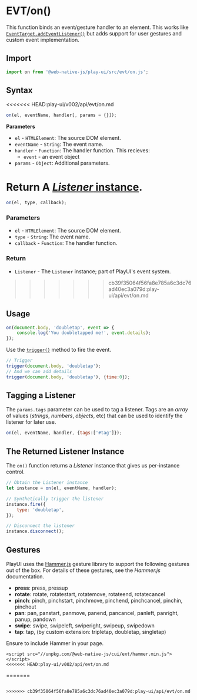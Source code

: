 # EVT/on\(\)

This function binds an event/gesture handler to an element. This works like [`EventTarget.addEventListener()`](https://developer.mozilla.org/en-US/docs/Web/API/EventTarget/addEventListener) but adds support for user gestures and custom event implementation.

## Import

```javascript
import on from '@web-native-js/play-ui/src/evt/on.js';
```

## Syntax

<<<<<<< HEAD:play-ui/v002/api/evt/on.md
```js
on(el, eventName, handler[, params = {}]);
```

**Parameters**
+ `el` - `HTMLElement`: The source DOM element.
+ `eventName` - `String`: The event name.
+ `handler` - `Function`: The handler function. This recieves:
    + `event` - an event object
+ `params` - `Object`: Additional parameters.

**Return**
A [*Listener* instance](#the-returned-listener-instance).
=======
```javascript
on(el, type, callback);
```

### Parameters

* `el` - `HTMLElement`: The source DOM element.
* `type` - `String`: The event name.
* `callback` - `Function`: The handler function.

### Return

* `Listener` - The `Listener` instance; part of PlayUI's event system.
>>>>>>> cb39f35064f56fa8e785a6c3dc76ad40ec3a079d:play-ui/api/evt/on.md

## Usage

```javascript
on(document.body, 'doubletap', event => {
    console.log('You doubletapped me!', event.details);
});
```

Use the [`trigger()`](/play-ui/v002/api/evt/trigger.md) method to fire the event.

```js
// Trigger
trigger(document.body, 'doubletap');
// And we can add details
trigger(document.body, 'doubletap'), {time:0});
```

## Tagging a Listener

The `params.tags` parameter can be used to tag a listener. Tags are an *array* of values (*strings*, *numbers*, *objects*, etc) that can be used to identify the listener for later use.

```js
on(el, eventName, handler, {tags:['#tag']});
```

## The Returned Listener Instance

The `on()` function returns a *Listener* instance that gives us per-instance control.

```js
// Obtain the Listener instance
let instance = on(el, eventName, handler);

// Synthetically trigger the listener
instance.fire({
    type: 'doubletap',
});

// Disconnect the listener
instance.disconnect();
```

## Gestures

PlayUI uses the [Hammer.js](https://hammerjs.github.io/) gesture library to support the following gestures out of the box. For details of these gestures, see the _Hammer.js_ documentation.

* **press**: press, pressup
* **rotate**: rotate, rotatestart, rotatemove, rotateend, rotatecancel
* **pinch**: pinch, pinchstart, pinchmove, pinchend, pinchcancel, pinchin, pinchout
* **pan**: pan, panstart, panmove, panend, pancancel, panleft, panright, panup, pandown
* **swipe**: swipe, swipeleft, swiperight, swipeup, swipedown
* **tap**: tap, \(by custom extension: tripletap, doubletap, singletap\)

Ensure to include Hammer in your page.

```markup
<script src="//unpkg.com/@web-native-js/cui/ext/hammer.min.js"></script>
<<<<<<< HEAD:play-ui/v002/api/evt/on.md
```
=======
```

>>>>>>> cb39f35064f56fa8e785a6c3dc76ad40ec3a079d:play-ui/api/evt/on.md
